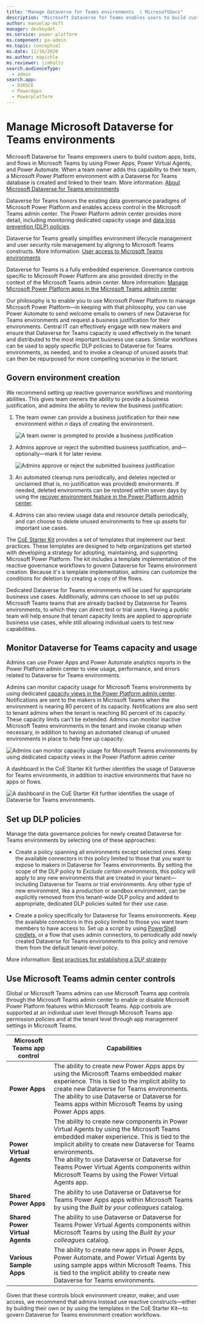 ```yaml
---
title: "Manage Dataverse for Teams environments  | MicrosoftDocs"
description: "Microsoft Dataverse for Teams enables users to build custom apps, bots, and flows in Microsoft Teams. This article walks you through important details about Dataverse for Teams environments, and discusses recommended ways to proactively manage them."
author: manuelap-msft
manager: devkeydet
ms.service: power-platform
ms.component: pa-admin
ms.topic: conceptual
ms.date: 11/18/2020
ms.author: mapichle
ms.reviewer: jimholtz
search.audienceType: 
  - admin
search.app: 
  - D365CE
  - PowerApps
  - Powerplatform
---
```

# Manage Microsoft Dataverse for Teams environments
<!--note from editor: Hot off the presses... "Microsoft Teams" is now an official trademark, so the whole phrase has to be used each time. "Dataverse for Teams" is still okay to use, though. Please double-check where I've added "Microsoft", and also where I've made "Team" lowercase (as in "team owner"). Also, note that the metadata title shouldn't be identical to the H1. I made a cheesy little change to avoid the build error, but please make it better if you can. (There's good info in the Docs Contributor Guide: https://review.docs.microsoft.com/en-us/help/contribute/contribute-how-to-write-seo-basics?branch=master)-->
Microsoft Dataverse for Teams empowers users to build custom apps, bots, and flows in Microsoft Teams by using Power Apps, Power Virtual Agents, and Power Automate. When a team owner adds this capability to their team, a Microsoft Power Platform environment with a Dataverse for Teams database is created and linked to their team. More information: [About Microsoft Dataverse for Teams environments](https://docs.microsoft.com/power-platform/admin/about-teams-environment)<!--note from editor: I see that Power Platform docs use "Learn more" quite often, but "More information" is more aligned with Dynamics style, also is used most frequently. (Note that there's no period after this phrase.)-->

Dataverse for Teams honors the existing data governance paradigms of Microsoft Power Platform and enables access control in the Microsoft Teams admin center. The Power Platform admin center provides more detail, including monitoring dedicated capacity usage and [data loss prevention (DLP) policies](https://docs.microsoft.com/power-platform/admin/wp-data-loss-prevention).  

Dataverse for Teams greatly simplifies environment lifecycle management and user security role management by aligning to Microsoft Teams constructs. More information: [User access to Microsoft Teams environments](https://docs.microsoft.com/power-platform/admin/about-teams-environment#user-access-to-project-oakdale-environments)

Dataverse for Teams is a fully embedded experience. Governance controls specific to Microsoft Power Platform are also provided directly in the context of the Microsoft Teams admin center. More information: [Manage Microsoft Power Platform apps in the Microsoft Teams admin center](https://docs.microsoft.com/microsoftteams/manage-power-platform-apps)

Our philosophy is to enable you to use Microsoft Power Platform to manage Microsoft Power Platform&mdash;in keeping with that philosophy<!--note from editor: Suggested. "Therefore" somehow didn't seem like the right word.-->, you can use Power Automate to send welcome emails to owners of new Dataverse for Teams environments and request a business justification for their environments. Central IT can effectively engage with new makers and ensure that Dataverse for Teams capacity is used effectively in the tenant and distributed to the most important business use cases. Similar workflows can be used to apply specific DLP policies to Dataverse for Teams environments, as needed, and to invoke a cleanup of unused assets that can then be repurposed for more compelling scenarios in the tenant.

## Govern environment creation

We recommend setting up reactive governance workflows and monitoring abilities. This gives team owners the ability to provide a business justification, and admins the ability to review the business justification:

1. The team owner can provide a business justification for their new environment within *n*<!--note from editor: Via Writing Style Guide.--> days of creating the environment.

    ![A team owner is prompted to provide a business justification](media/teams-1.png "A team owner is prompted to provide a business justification")

1. Admins approve or reject the submitted business justification, and<!--note from editor: Should this be "or"? Or can the admins approve the justification and still mark it for later review? Also, should "admins" be singular here?-->&mdash;optionally&mdash;mark it for later review.<!--note from editor: Is "Joni Sherman" a name from sample data? I don't see the name on our approved list.-->

    ![Admins approve or reject the submitted business justification](media/teams-2.png "Admins approve or reject the submitted business justifications")

1. An automated cleanup runs periodically, and deletes rejected or unclaimed (that is, no justification was provided) environments. If needed, deleted environments can be restored within seven days by using the [recover environment feature in the Power Platform admin center](https://docs.microsoft.com/power-platform/admin/recover-environment#power-platform-admin-center).<!--note from editor: Suggested.-->

1. Admins can also review usage data and resource details periodically, and can choose to delete unused environments to free up assets for important use cases.

The [CoE Starter Kit](https://aka.ms/coestarterkit) provides a set of templates that implement our best practices. These templates are designed to help organizations get started with developing a strategy for adopting, maintaining, and supporting Microsoft Power Platform. The kit includes a template implementation of the reactive governance workflows to govern Dataverse for Teams environment creation. Because it's a template implementation, admins can customize the conditions for deletion by creating a copy of the flows.

Dedicated Dataverse for Teams environments will be used for appropriate business use cases. Additionally, admins can choose to set up public Microsoft Teams teams that are already backed by Dataverse for Teams environments, to which they can direct test or trial users. Having a public team will help ensure that tenant capacity limits are applied to appropriate business use cases, while still allowing individual users to test new capabilities.  

## Monitor Dataverse for Teams capacity and usage

Admins can use Power Apps and Power Automate analytics reports in the Power Platform admin center to view usage, performance, and errors related to Dataverse for Teams environments.

Admins can monitor capacity usage for Microsoft Teams environments by using dedicated [capacity views in the Power Platform admin center](https://docs.microsoft.com/power-platform/admin/about-teams-environment#capacity-limits). Notifications are sent to the makers in Microsoft Teams<!--note from editor: Suggested.--> when the environment is nearing 80&nbsp;percent of its capacity. Notifications are also sent to tenant admins when the tenant is reaching 80&nbsp;percent of its capacity. These capacity limits can't be extended. Admins can monitor inactive Microsoft Teams environments in the tenant and invoke cleanup when necessary, in addition to having an automated cleanup of unused environments in place to help free up capacity.<!--note from editor: Suggested.-->

![Admins can monitor capacity usage for Microsoft Teams environments by using dedicated capacity views in the Power Platform admin center](media/teams-4.png "Admins can monitor capacity usage for Microsoft Teams environments by using dedicated capacity views in the Power Platform admin center")

A dashboard in the CoE Starter Kit further identifies the usage of Dataverse for Teams environments, in addition to inactive environments that have no apps or flows.

![A dashboard in the CoE Starter Kit further identifies the usage of Dataverse for Teams environments.](media/teams-3.png "A dashboard in the CoE Starter Kit further identifies the usage of Dataverse for Teams environments.")

## Set up DLP policies

Manage the data governance policies for newly created Dataverse for Teams environments by selecting one of these approaches:

- Create a policy spanning all environments except selected ones. Keep the available connectors in this policy limited to those that you want to expose to makers in Dataverse for Teams environments. By setting the scope of the DLP policy to *Exclude certain environments*, this policy will apply to any new environments that are created in your tenant&mdash;including Dataverse for Teams or trial environments. Any other type of new environment, like a production or sandbox environment, can be explicitly removed from this tenant-wide DLP policy and added to appropriate, dedicated DLP policies suited for their use case.

- Create a policy specifically for<!--note from editor: Or "specific to...".--> Dataverse for Teams environments. Keep the available connectors in this policy limited to those you want team members to have access to. Set up a script by using [PowerShell cmdlets](https://docs.microsoft.com/power-platform/admin/powerapps-powershell#data-loss-prevention-dlp-policy-commands), or a flow that uses admin connectors,<!--note from editor: Edit assumes that the script and the flow both will accomplish the thing described in the rest of this sentence.--> to periodically add newly created Dataverse for Teams environments to this policy and remove them from the default tenant-level policy.

More information: [Best practices for establishing a DLP strategy](https://docs.microsoft.com/power-platform/guidance/adoption/dlp-strategy)

## Use Microsoft Teams admin center controls

Global or Microsoft Teams admins can use Microsoft Teams app controls through the Microsoft Teams admin center to enable or disable Microsoft Power Platform features within Microsoft Teams. App controls are supported at an individual user level through Microsoft Teams app permission policies and at the tenant level through app management settings in Microsoft Teams.
<!--note from editor: Please double-check edits in the following table. We want to use "Power Apps apps" and "Power Virtual Agents components" (or should it be "Power Virtual Agents bots"? I don't find any guidance on this), rather than using the brand names as plural nouns.-->
|Microsoft Teams app control|Capabilities|
|------------------|---------|
|**Power Apps**|The ability to create new Power Apps apps by using the Microsoft Teams embedded maker experience. This is tied to the implicit ability to create new Dataverse for Teams environments.<Br>The ability to use Dataverse or Dataverse for Teams apps within Microsoft Teams by using Power Apps apps.  |
|**Power Virtual Agents**|The ability to create new components in Power Virtual Agents by using the Microsoft Teams embedded maker experience. This is tied to the implicit ability to create new Dataverse for Teams environments.<Br>The ability to use Dataverse or Dataverse for Teams Power Virtual Agents components within Microsoft Teams by using the Power Virtual Agents app.|
|**Shared Power Apps**|The ability to use Dataverse or Dataverse for Teams Power Apps apps within Microsoft Teams by using the *Built by your colleagues* catalog.|
|**Shared Power Virtual Agents**|The ability to use Dataverse or Dataverse for Teams Power Virtual Agents components within Microsoft Teams by using the *Built by your colleagues* catalog.|
|**Various Sample Apps**| The ability to create new apps<!--note from editor: Edit okay? Or should this be "The ability to create Power Apps apps, Power Automate flows, and Power Virtual Agents components by using sample apps..."?--> in Power Apps, Power Automate, and Power Virtual Agents by using sample apps within Microsoft Teams. This is tied to the implicit ability to create new Dataverse for Teams environments.|

Given that these controls block environment creator, maker, and user access, we recommend that admins instead use reactive constructs&mdash;either by building their own or by using the templates in the CoE Starter Kit&mdash;to govern Dataverse for Teams environment creation workflows.
